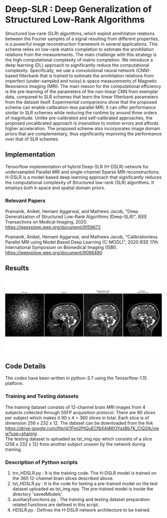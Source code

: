 # Deep-SLR : Deep Generalization of Structured Low-Rank Algorithms
Structured low-rank (SLR) algorithms, which exploit annihilation relations between the Fourier samples of a signal resulting from different properties, is a powerful image reconstruction framework in several applications. This scheme relies on low-rank matrix completion to estimate the annihilation relations from the measurements. The main challenge with this strategy is the high computational complexity of matrix completion. We introduce a deep learning (DL) approach to
significantly reduce the computational complexity. Specifically, we use a convolutional neural network (CNN)-based filterbank that is trained to estimate the annihilation relations from imperfect (under-sampled and noisy) k-space measurements of Magnetic Resonance Imaging (MRI). The main reason for the computational efficiency is the pre-learning of the parameters of the non-linear CNN from exemplar data, compared to SLR schemes that learn the linear filterbank parameters from the dataset itself. Experimental comparisons show that the proposed scheme can enable calibration-less parallel MRI; it can offer performance similar to SLR schemes while reducing the runtime by around three orders of magnitude. Unlike pre-calibrated and self-calibrated approaches, the proposed uncalibrated approach
is insensitive to motion errors and affords higher acceleration. The proposed scheme also incorporates image domain priors that are complementary, thus significantly improving the performance over that of SLR schemes.

## Implementation
Tensorflow implementation of hybrid Deep-SLR (H-DSLR) network for undersampled Parallel MRI and single-channel Sparse MRI reconstructions. H-DSLR is a model-based deep learning approach that significantly reduces the computational complexity of Structured low-rank (SLR) algorithms. It employs both k-space and spatial domain priors.

### Relevant Papers
Pramanik, Aniket, Hemant Aggarwal, and Mathews Jacob, "Deep Generalization of Structured Low-Rank Algorithms (Deep-SLR)", IEEE Transactions on Medical Imaging, 2020. https://ieeexplore.ieee.org/document/9159672

Pramanik, Aniket, Hemant Aggarwal, and Mathews Jacob, "Calibrationless Parallel MRI using Model Based Deep Learning (C-MODL)", 2020 IEEE 17th International Symposium on Biomedical Imaging (ISBI). https://ieeexplore.ieee.org/document/9098490



## Results
<img src="brain_6x_recon.png"  title="hover text">

## Code Details
The codes have been written in python-3.7 using the Tensorflow-1.15 platform.
### Training and Testing datasets
The training dataset consists of 12-channel brain MRI images from 4 subjects collected through SSFP acquisition protocol. There are 90 slices per subject which makes it 90 x 4 = 360 slices in total. Each slice is of dimension 256 x 232 x 12. The dataset can be downloaded from the link https://drive.google.com/file/d/1Fml2PtQuECfbXAI86OYqzBb7K_CiQ2tk/view?usp=sharing .\
The testing dataset is uploaded as tst_img.npy which consists of a slice (256 x 232 x 12) from another subject unseen by the network during training.
### Description of Python scripts
1. trn_HDSLR.py : It is the training code. The H-DSLR model is trained on the 360 12-channel brain slices described above.
2. tst_HDSLR.py : It is the code for testing a pre-trained model on the test dataset uploaded as tst_img.npy. The pre-trained model is inside the directory 'savedModels'.
3. auxiliaryFunctions.py : The training and testing dataset preparation related functions are defined in this script.
4. HDSLR.py : Defines the H-DSLR network architecture to be trained.


